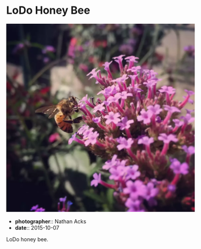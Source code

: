 # LoDo Honey Bee

![A cluster of purple flowers with a honey bee hanging on one side](assets/2015-10-07-lodo-honey-bee.webp)

* **photographer**:: Nathan Acks
* **date**:: 2015-10-07

LoDo honey bee.
